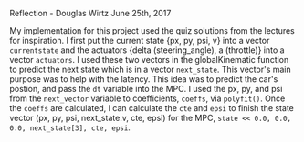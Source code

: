 Reflection - Douglas Wirtz
June 25th, 2017

My implementation for this project used the quiz solutions from the lectures for inspiration. I first put the current state {px, py, psi, v} into a vector `currentstate` and the actuators {delta (steering_angle), a (throttle)} into a vector `actuators`. I used these two vectors in the globalKinematic function to predict the next state which is in a vector `next_state`. This vector's main purpose was to help with the latency. This idea was to predict the car's postion, and pass the `dt` variable into the MPC. I used the px, py, and psi from the `next_vector` variable to coefficients, `coeffs`, via `polyfit()`. Once the `coeffs` are calculated, I can calculate the `cte` and `epsi` to finish the state vector (px, py, psi, next_state.v, cte, epsi) for the MPC, `state << 0.0, 0.0, 0.0, next_state[3], cte, epsi`.
